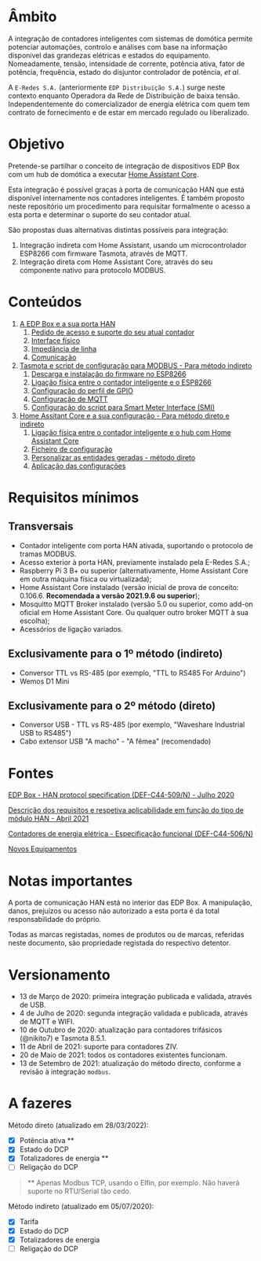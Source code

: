 # Âmbito

A integração de contadores inteligentes com sistemas de domótica permite potenciar automações, controlo e análises com base na informação disponível das grandezas elétricas e estados do equipamento. Nomeadamente, tensão, intensidade de corrente, potência ativa, fator de potência, frequência, estado do disjuntor controlador de potência, *et al*.

A `E-Redes S.A.` (anteriormente `EDP Distribuição S.A.`) surge neste contexto enquanto Operadora da Rede de Distribuição de baixa tensão. Independentemente do comercializador de energia elétrica com quem tem contrato de fornecimento e de estar em mercado regulado ou liberalizado.

# Objetivo

Pretende-se partilhar o conceito de integração de dispositivos EDP Box com um hub de domótica a executar [Home Assistant Core](https://www.home-assistant.io/).

Esta integração é possível graças à porta de comunicação HAN que está disponível internamente nos contadores inteligentes. É também proposto neste repositório um procedimento para requisitar formalmente o acesso a esta porta e determinar o suporte do seu contador atual.

São propostas duas alternativas distintas possíveis para integração:

1. Integração indireta com Home Assistant, usando um microcontrolador ESP8266 com firmware Tasmota, através de MQTT.
2. Integração direta com Home Assistant Core, através do seu componente nativo para protocolo MODBUS.

# Conteúdos

1. [A EDP Box e a sua porta HAN](EDP%20Box/README.md)
   1. [Pedido de acesso e suporte do seu atual contador](EDP%20Box/README.md#pedido-de-acesso)
   2. [Interface físico](EDP%20Box/README.md#interface-físico)
   3. [Impedância de linha](EDP%20Box/README.md#impedância-de-linha)
   4. [Comunicação](EDP%20Box/COMUNICACAO.md)
2. [Tasmota e script de configuração para MODBUS - Para método indireto](Tasmota/README.md)
   1. [Descarga e instalação do firmware no ESP8266](Tasmota/README.md)
   2. [Ligação física entre o contador inteligente e o ESP8266](Tasmota/LIGACOES_INDIRETO.md)
   3. [Configuração do perfil de GPIO](Tasmota/LIGACOES_INDIRETO.md#configuração-do-perfil-de-gpio)
   4. [Configuração de MQTT](Tasmota/LIGACOES_INDIRETO.md#configuração-de-mqtt-no-tasmota)
   5. [Configuração do script para Smart Meter Interface (SMI)](Tasmota/CONFIGURAÇÃO-SCRIPT-SMI.md)
3. [Home Assitant Core e a sua configuração - Para método direto e indireto](Home%20Assistant/README.md)
   1. [Ligação física entre o contador inteligente e o hub com Home Assistant Core](Home%20Assistant/LIGACOES_DIRETO.md)
   2. [Ficheiro de configuração](Home%20Assistant/README.md#configuração-do-home-assistant-core)
   3. [Personalizar as entidades geradas - método direto](Home%20Assistant/README.md#personalizar-as-entidades-geradas)
   4. [Aplicação das configurações](Home%20Assistant/README.md#aplicação-das-configurações)

# Requisitos mínimos

## Transversais

* Contador inteligente com porta HAN ativada, suportando o protocolo de tramas MODBUS.
* Acesso exterior à porta HAN, previamente instalado pela E-Redes S.A.;
* Raspberry Pi 3 B+ ou superior (alternativamente, Home Assistant Core em outra máquina física ou virtualizada);
* Home Assistant Core instalado (versão inicial de prova de conceito: 0.106.6. **Recomendada a versão 2021.9.6 ou superior**);
* Mosquitto MQTT Broker instalado (versão 5.0 ou superior, como add-on oficial em Home Assistant Core. Ou qualquer outro broker MQTT à sua escolha);
* Acessórios de ligação variados.

## Exclusivamente para o 1º método (indireto)

* Conversor TTL vs RS-485 (por exemplo, "TTL to RS485 For Arduino")
* Wemos D1 Mini

## Exclusivamente para o 2º método (direto)

* Conversor USB - TTL vs RS-485 (por exemplo, "Waveshare Industrial USB to RS485")
* Cabo extensor USB "A macho" - "A fêmea" (recomendado)

# Fontes

[EDP Box - HAN protocol specification (DEF-C44-509/N) - Julho 2020](https://www.e-redes.pt/sites/eredes/files/2020-07/DEF-C44-509.pdf)

[Descrição dos requisitos e respetiva aplicabilidade em função do tipo de módulo HAN - Abril 2021](https://www.e-redes.pt/sites/eredes/files/2021-04/Requisitos%20dos%20m%C3%B3dulos%20HAN.pdf)

[Contadores de energia elétrica - Especificação funcional (DEF-C44-506/N)](https://www.e-redes.pt/sites/edd/files/normative_docs/DEF-C44-506N.pdf)

[Novos Equipamentos](https://www.e-redes.pt/sites/eredes/files/2021-03/Contadores_Site_E_REDES_2021_02.pdf)

# Notas importantes

A porta de comunicação HAN está no interior das EDP Box. A manipulação, danos, prejuízos ou acesso não autorizado a esta porta é da total responsabilidade do próprio.

Todas as marcas registadas, nomes de produtos ou de marcas, referidas neste documento, são propriedade registada do respectivo detentor.

# Versionamento

* 13 de Março de 2020: primeira integração publicada e validada, através de USB.
* 4 de Julho de 2020: segunda integração validada e publicada, através de MQTT e WIFI.
* 10 de Outubro de 2020: atualização para contadores trifásicos (@nikito7) e Tasmota 8.5.1.
* 11 de Abril de 2021: suporte para contadores ZIV.
* 20 de Maio de 2021: todos os contadores existentes funcionam.
* 13 de Setembro de 2021: atualização do método directo, conforme a revisão à integração `modbus`.

# A fazeres

Método direto (atualizado em 28/03/2022):

* [X] Potência ativa **
* [X] Estado do DCP
* [X] Totalizadores de energia **
* [ ] Religação do DCP

> ** Apenas Modbus TCP, usando o Elfin, por exemplo.
> Não haverá suporte no RTU/Serial tão cedo.

Método indireto (atualizado em 05/07/2020):

* [X] Tarifa
* [X] Estado do DCP
* [X] Totalizadores de energia
* [ ] Religação do DCP
